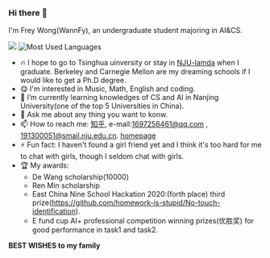 ### Hi there 👋
I'm Frey Wong(WannFy), an undergraduate student majoring in AI&CS.

<!--I hope to be a great man. I want to make a legend.-->


![](https://github-readme-stats.vercel.app/api?username=WannaFy&theme=dark)
![Most Used Languages](https://github-readme-stats.vercel.app/api/top-langs/?username=WannaFy&theme=dark)

- 🔥 I hope to go to Tsinghua uinversity or stay in [NJU-lamda](https://www.lamda.nju.edu.cn/CH.MainPage.ashx) when I graduate. Berkeley and Carnegie Mellon are my dreaming schools if I would like to get a Ph.D degree.
- 😋 I'm interested in Music, Math, English and coding.
- 🌱 I’m currently learning knowledges of CS and AI in Nanjing University(one of the top 5 Universities in China). 
- 💬 Ask me about any thing you want to konw.
- 📫 How to reach me: [知乎](https://www.zhihu.com/people/tian-cai-68-16), e-mail:1697256461@qq.com , 191300051@smail.nju.edu.cn. [homepage](https://WannaFy.github.io) 
- ⚡ Fun fact: I haven't found a girl friend yet and I think it's too hard for me to chat with girls, though I seldom chat with girls.
- 🏆 My awards: 
  - De Wang scholarship(10000)
  - Ren Min scholarship
  - East China Nine School Hackation 2020:(forth place) third prize(https://github.com/homework-is-stupid/No-touch-identification).
  - E fund cup AI+ professional competition winning prizes(优胜奖) for good performance in task1 and task2.

**BEST WISHES to my family**
<!--
**WannaFy/WannaFy** is a ✨ _special_ ✨ repository because its `README.md` (this file) appears on your GitHub profile.
Here are some ideas to get you started:

![](https://github-readme-stats.vercel.app/api?username=WannaFy&theme=dark)

- 🔭 I’m currently working on PA and Labs.
- 😋 I'm interested in Music, Math and coding.
- 🌱 I’m currently learning knowledges of CS and AI in Nanjing University(one of the top 7 Universities in China). 
- 👯 I’m looking to collaborate on ...
- 🤔 I’m looking for help with ...
- 💬 Ask me about any thing you want to konw.
- 📫 How to reach me: [知乎](https://www.zhihu.com/people/tian-cai-68-16),[homepage](https://WannaFy.github.io) 
- 😄 Pronouns: ...
- ⚡ Fun fact: ...
-->
